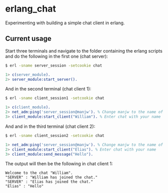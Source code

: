 # erlang_chat
Experimenting with building a simple chat client in erlang.

## Current usage
Start three terminals and navigate to the folder containing the erlang scripts and do the following in the first one (chat server):
```bash
$ erl -sname server_session -setcookie chat
```
```erlang
1> c(server_module).
2> server_module:start_server().
```

And in the second terminal (chat client 1):
```bash
$ erl -sname client_session1 -setcookie chat
```
```erlang
1> c(client_module).
2> net_adm:ping('server_session@manjw'). % Change manjw to the name of your computer
3> client_module:start_client("William"). % Enter chat with your name
```

And and in the third terminal (chat client 2):
```bash
$ erl -sname client_session2 -setcookie chat
```
```erlang
1> net_adm:ping('server_session@manjw'). % Change manjw to the name of your computer
2> client_module:start_client("Elias"). % Enter chat with your name
3> client_module:send_message("Hello").
```

The output will then be the following in chat client 1:
```
Welcome to the chat "William".
"SERVER" : "William has joined the chat."
"SERVER" : "Elias has joined the chat."
"Elias" : "Hello" 
```
